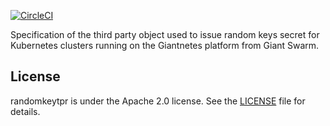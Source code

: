 [![CircleCI](https://circleci.com/gh/giantswarm/randomkeytpr.svg?style=shield)](https://circleci.com/gh/giantswarm/randomkeytpr?style)

Specification of the third party object used to issue random keys secret for Kubernetes clusters running
on the Giantnetes platform from Giant Swarm.

## License

randomkeytpr is under the Apache 2.0 license. See the [LICENSE](LICENSE) file for details.
